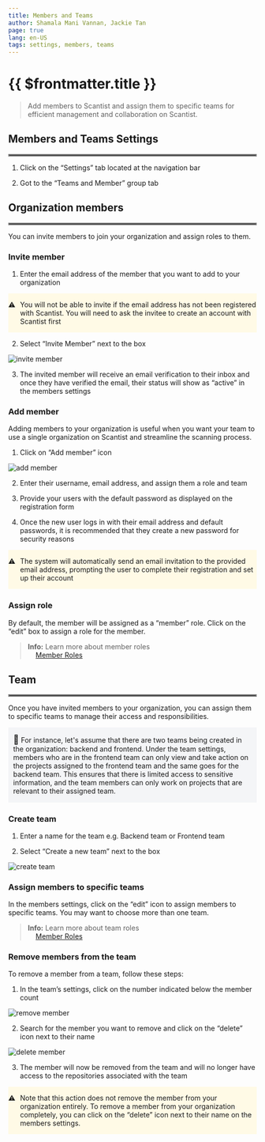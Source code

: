```yaml
---
title: Members and Teams
author: Shamala Mani Vannan, Jackie Tan
page: true
lang: en-US
tags: settings, members, teams
---
```


<ClientOnly>

# {{ $frontmatter.title }}

> Add members to Scantist and assign them to specific teams for efficient management and collaboration on Scantist. 

## Members and Teams Settings

<hr style="border:2px solid gray" />

1. Click on the “Settings” tab located at the navigation bar 

2. Got to the “Teams and Member” group tab

## Organization members

<hr style="border:2px solid gray" />

You can invite members to join your organization and assign roles to them. 

### Invite member

1. Enter the email address of the member that you want to add to your organization

<div style="display: flex; background-color: #FFFAE6;">

<div style="flex: 0.05; ">

&#9888;

</div>

<div style="flex: 1; ">

<div>

You will not be able to invite if the email address has not been registered with Scantist. You will need to ask the invitee to create an account with Scantist first

</div>

</div> 

</div>

2. Select “Invite Member” next to the box

<img src="/images/Settings/Settings-4.png" alt="invite member">

3. The invited member will receive an email verification to their inbox and once they have verified the email, their status will show as “active” in the members settings

### Add member

Adding members to your organization is useful when you want your team to use a single organization on Scantist and streamline the scanning process. 

1. Click on “Add member” icon

<img src="/images/Settings/Settings-5.png" alt="add member">

2. Enter their username, email address, and assign them a role and team

3. Provide your users with the default password as displayed on the registration form

4. Once the new user logs in with their email address and default passwords, it is recommended that they create a new password for security reasons

<div style="display: flex; background-color: #FFFAE6;">

<div style="flex: 0.05; ">

&#9888;

</div>

<div style="flex: 1; ">

<div>

The system will automatically send an email invitation to the provided email address, prompting the user to complete their registration and set up their account

</div>

</div> 

</div>

### Assign role

By default, the member will be assigned as a “member” role. Click on the “edit” box to assign a role for the member. 

> **Info:** Learn more about member roles <br>
&nbsp;&nbsp;&nbsp;&nbsp;[Member Roles](Member-Roles.md)

## Team

<hr style="border:2px solid gray" />

Once you have invited members to your organization, you can assign them to specific teams to manage their access and responsibilities. 

<div style="background-color: #F4F5F7; padding-left: 10px; padding-right: 10px; padding-top: 0.1px; padding-bottom: 0.1px;">
    <p><span style="font-size: 18px;">📓</span> For instance, let's assume that there are two teams being created in the organization: backend and frontend. Under the team settings, members who are in the frontend team can only view and take action on the projects assigned to the frontend team and the same goes for the backend team. This ensures that there is limited access to sensitive information, and the team members can only work on projects that are relevant to their assigned team.</p>
</div>

### Create team

1. Enter a name for the team e.g. Backend team or Frontend team 

2. Select “Create a new team” next to the box

<img src="/images/Settings/Settings-6.png" alt="create team">

### Assign members to specific teams

In the members settings, click on the “edit” icon to assign members to specific teams. You may want to choose more than one team.

> **Info:** Learn more about team roles <br>
&nbsp;&nbsp;&nbsp;&nbsp;[Member Roles](Member-Roles.md)

### Remove members from the team

To remove a member from a team, follow these steps: 

1. In the team’s settings, click on the number indicated below the member count

<img src="/images/Settings/Settings-7.png" alt="remove member">

2. Search for the member you want to remove and click on the “delete” icon next to their name

<img src="/images/Settings/Settings-8.png" alt="delete member">

3. The member will now be removed from the team and will no longer have access to the repositories associated with the team

<div style="display: flex; background-color: #FFFAE6;">

<div style="flex: 0.05; ">

&#9888;

</div>

<div style="flex: 1; ">

<div>

Note that this action does not remove the member from your organization entirely. To remove a member from your organization completely, you can click on the “delete” icon next to their name on the members settings. 

</div>

</div> 

</div>

</ClientOnly>